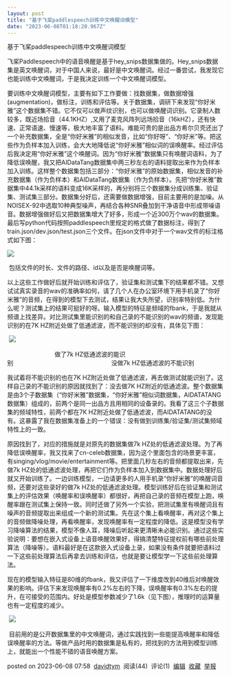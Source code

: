 ```yaml
---
layout: post
title: "基于飞桨paddlespeech训练中文唤醒词模型"
date: "2023-06-08T01:18:20.967Z"
---
```

基于飞桨paddlespeech训练中文唤醒词模型

飞桨Paddlespeech中的语音唤醒是基于hey\_snips数据集做的。Hey\_snips数据集是英文唤醒词，对于中国人来说，最好是中文唤醒词。经过一番尝试，我发现它也能训练中文唤醒词，于是我决定训练一个中文唤醒词模型。

要训练中文唤醒词模型，主要有如下工作要做：找数据集，做数据增强(augmentation)，做标注，训练和评估等。关于数据集，调研下来发现“你好米雅”这个数据集不错。它不仅可以做声纹识别，也可以做唤醒词识别。它录制人数较多，既近场拾音（44.1KHZ）,又用了麦克风阵列远场拾音（16kHZ），还有快速、正常语速、慢速等，极大地丰富了语料。难能可贵的是出品方希尔贝壳还出了一个补充数据集，全是“你好米雅”的相似发音，比如“你好呀”、“你好米”等。把这些作为负样本加入训练，会大大地降低说“你好米雅”相似词的误唤醒率。经过评估后我决定用“你好米雅”这个唤醒词。因为“你好米雅”数据集只有唤醒词语料，为了降低误唤醒，我又把AIDataTang数据集中两三秒左右的语料提取出来作为负样本加入训练。这样整个数据集包括三部分：“你好米雅”的原始数据集，相似发音的补充数据集（作为负样本）和AIDataTang数据集（作为负样本）。先把“你好米雅”数据集中44.1k采样的语料变成16K采样的，再分别将三个数据集分成训练集、验证集、测试集三部分。数据集分好后，还需要做数据增强，目前主要用的是加噪。从NOISEX-92中选取10种典型噪声，再结合各种SNR叠加到干净语音中形成带噪语音。数据增强做好后又把数据集增大了好多，形成一个近300万个wav的数据集。最后写python代码按照paddlespeech里规定的格式做了数据标注，得到了train.json/dev.json/test.json三个文件。在json文件中对于一个wav文件的标注格式如下图：

![](https://img2023.cnblogs.com/blog/1181527/202305/1181527-20230504172114738-190836258.jpg)

 包括文件的时长、文件的路径、id以及是否是唤醒词等。

以上这些工作做好后就开始训练和评估了，验证集和测试集下的结果都不错。又想试试真实录音的wav的准确率如何，请了几个人在办公室环境下用手机录了“你好米雅”的音频，在得到的模型下去测试，结果让我大失所望，识别率特别低。为什么呢？测试集上的结果可挺好的呀。输入模型的特征是频域的fbank，于是我就从频谱上找差异。对比测试集里能识别的和自己录的不能识别的wav的频谱，发现能识别的在7K HZ附近处做了低通滤波，而不能识别的却没有，具体见下图：

 ![](https://img2023.cnblogs.com/blog/1181527/202304/1181527-20230428132647127-337621987.jpg)

                            做了7k HZ低通滤波的能识别                                                          没做7k HZ低通滤波的不能识别

我试着将不能识别的也在7K HZ附近处做了低通滤波，再去做测试就能识别了。这样自己录的不能识别的原因就找到了：没去做7K HZ附近的低通滤波。整个数据集是由3个子数据集（“你好米雅”数据集，“你好米雅”相似词数据集，AIDATATANG数据集）组成的，前两个是同一出品方且用相同的设备录的。我看了这三个子数据集的频域特性，前两个都在7K HZ附近处做了低通滤波，而AIDATATANG的没有。这暴露了我在数据集准备上的一个错误：没有做到训练集/验证集/测试集频域特性上的一致。

原因找到了，对应的措施就是对原先的数据集做7k HZ处的低通滤波处理。为了再降低误唤醒率，我又找来了cn-celeb数据集，因为这个里面包含的场景更丰富，有singing/vlog/movie/entertainment等。把里面几秒左右的音频都提取出来，先做7k HZ处的低通滤波处理，再把它们作为负样本加入到数据集中。数据处理好后就又开始训练了。一边训练模型，一边请更多的人用手机录“你好米雅”的唤醒词音频，还要对这些录好的做7k HZ处的低通滤波处理。模型训练好后在验证集和测试集上的评估效果（唤醒率和误唤醒率）都很好，再把自己录的音频在模型上跑，唤醒率跟在测试集上保持一致。同时还做了另外一个实验，把测试集里有唤醒词且有噪声的音频提取出来组成一个新的测试集。先在这个集上看唤醒率，再对这个集上的音频做降噪处理，再看唤醒率，发现唤醒率有一定程度的降低。这是模型没有学习降噪算法的结果，模型不像人耳，降噪后听起来更清晰未必能识别。通过这些实验说明：要想在嵌入式设备上语音唤醒效果好，得搞清楚特征提权前有哪些前处理算法（降噪等）。语料最好是在这款嵌入式设备上录，如果没有条件就要把语料过一下这些前处理算法后再拿去训练和评估，也就是要让模型学一下这些前处理算法。

现在的模型输入特征是80维的fbank，我又评估了一下维度改到40维后对唤醒效果的影响。评估下来发现唤醒率有0.2%左右的下降，误唤醒率有0.3%左右的提升，在可接受的范围内。好处是模型参数减少了1.6k（见下图），推理时的运算量也有一定程度的减少。

 ![](https://img2023.cnblogs.com/blog/1181527/202304/1181527-20230428132711625-426771535.jpg)

 目前用的是公开数据集里的中文唤醒词，通过实践找到一些能提高唤醒率和降低误唤醒率的方法。等做产品时用的数据集是私有的，把找到的方法用到模型训练上，就能出一个性能不错的语音唤醒方案。

posted on 2023-06-08 07:58  [davidtym](https://www.cnblogs.com/talkaudiodev/)  阅读(44)  评论(1)  [编辑](https://i.cnblogs.com/EditPosts.aspx?postid=17361847)  [收藏](javascript:void(0))  [举报](javascript:void(0))